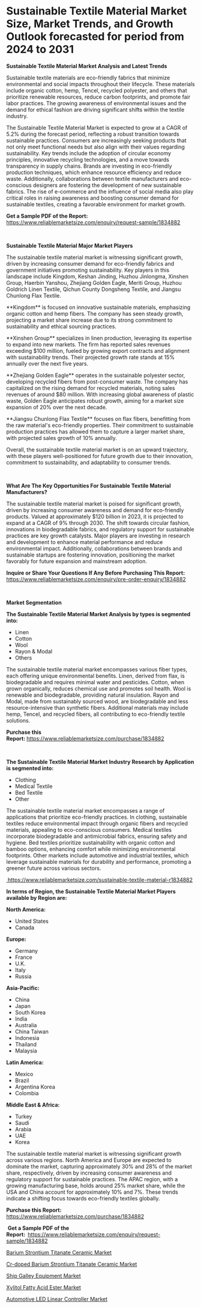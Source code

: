 <p><h1>Sustainable Textile Material Market Size, Market Trends, and Growth Outlook forecasted for period from 2024 to 2031</h1></p><p><strong>Sustainable Textile Material Market Analysis and Latest Trends</strong></p>
<p><p>Sustainable textile materials are eco-friendly fabrics that minimize environmental and social impacts throughout their lifecycle. These materials include organic cotton, hemp, Tencel, recycled polyester, and others that prioritize renewable resources, reduce carbon footprints, and promote fair labor practices. The growing awareness of environmental issues and the demand for ethical fashion are driving significant shifts within the textile industry.</p><p>The Sustainable Textile Material Market is expected to grow at a CAGR of 5.2% during the forecast period, reflecting a robust transition towards sustainable practices. Consumers are increasingly seeking products that not only meet functional needs but also align with their values regarding sustainability. Key trends include the adoption of circular economy principles, innovative recycling technologies, and a move towards transparency in supply chains. Brands are investing in eco-friendly production techniques, which enhance resource efficiency and reduce waste. Additionally, collaborations between textile manufacturers and eco-conscious designers are fostering the development of new sustainable fabrics. The rise of e-commerce and the influence of social media also play critical roles in raising awareness and boosting consumer demand for sustainable textiles, creating a favorable environment for market growth.</p></p>
<p><strong>Get a Sample PDF of the Report:&nbsp;</strong> <a href="https://www.reliablemarketsize.com/enquiry/request-sample/1834882?utm_campaign=1550&utm_medium=2&utm_source=Github&utm_content=ia&utm_term=16102024&utm_id=sustainable-textile-material">https://www.reliablemarketsize.com/enquiry/request-sample/1834882</a></p>
<p>&nbsp;</p>
<p><strong>Sustainable Textile Material Major Market Players</strong></p>
<p><p>The sustainable textile material market is witnessing significant growth, driven by increasing consumer demand for eco-friendly fabrics and government initiatives promoting sustainability. Key players in this landscape include Kingdom, Keshan Jinding, Huzhou Jinlongma, Xinshen Group, Haerbin Yanshou, Zhejiang Golden Eagle, Meriti Group, Huzhou Goldrich Linen Textile, Qichun County Dongsheng Textile, and Jiangsu Chunlong Flax Textile.</p><p>**Kingdom** is focused on innovative sustainable materials, emphasizing organic cotton and hemp fibers. The company has seen steady growth, projecting a market share increase due to its strong commitment to sustainability and ethical sourcing practices. </p><p>**Xinshen Group** specializes in linen production, leveraging its expertise to expand into new markets. The firm has reported sales revenues exceeding $100 million, fueled by growing export contracts and alignment with sustainability trends. Their projected growth rate stands at 15% annually over the next five years.</p><p>**Zhejiang Golden Eagle** operates in the sustainable polyester sector, developing recycled fibers from post-consumer waste. The company has capitalized on the rising demand for recycled materials, noting sales revenues of around $80 million. With increasing global awareness of plastic waste, Golden Eagle anticipates robust growth, aiming for a market size expansion of 20% over the next decade.</p><p>**Jiangsu Chunlong Flax Textile** focuses on flax fibers, benefitting from the raw material's eco-friendly properties. Their commitment to sustainable production practices has allowed them to capture a larger market share, with projected sales growth of 10% annually.</p><p>Overall, the sustainable textile material market is on an upward trajectory, with these players well-positioned for future growth due to their innovation, commitment to sustainability, and adaptability to consumer trends.</p></p>
<p>&nbsp;</p>
<p><strong>What Are The Key Opportunities For Sustainable Textile Material Manufacturers?</strong></p>
<p><p>The sustainable textile material market is poised for significant growth, driven by increasing consumer awareness and demand for eco-friendly products. Valued at approximately $120 billion in 2023, it is projected to expand at a CAGR of 9% through 2030. The shift towards circular fashion, innovations in biodegradable fabrics, and regulatory support for sustainable practices are key growth catalysts. Major players are investing in research and development to enhance material performance and reduce environmental impact. Additionally, collaborations between brands and sustainable startups are fostering innovation, positioning the market favorably for future expansion and mainstream adoption.</p></p>
<p><strong>Inquire or Share Your Questions If Any Before Purchasing This Report:</strong> <a href="https://www.reliablemarketsize.com/enquiry/pre-order-enquiry/1834882?utm_campaign=1550&utm_medium=2&utm_source=Github&utm_content=ia&utm_term=16102024&utm_id=sustainable-textile-material">https://www.reliablemarketsize.com/enquiry/pre-order-enquiry/1834882</a></p>
<p>&nbsp;</p>
<p><strong>Market Segmentation</strong></p>
<p><strong>The Sustainable Textile Material Market Analysis by types is segmented into:</strong></p>
<p><ul><li>Linen</li><li>Cotton</li><li>Wool</li><li>Rayon & Modal</li><li>Others</li></ul></p>
<p><p>The sustainable textile material market encompasses various fiber types, each offering unique environmental benefits. Linen, derived from flax, is biodegradable and requires minimal water and pesticides. Cotton, when grown organically, reduces chemical use and promotes soil health. Wool is renewable and biodegradable, providing natural insulation. Rayon and Modal, made from sustainably sourced wood, are biodegradable and less resource-intensive than synthetic fibers. Additional materials may include hemp, Tencel, and recycled fibers, all contributing to eco-friendly textile solutions.</p></p>
<p><strong>Purchase this Report:&nbsp;</strong><a href="https://www.reliablemarketsize.com/purchase/1834882?utm_campaign=1550&utm_medium=2&utm_source=Github&utm_content=ia&utm_term=16102024&utm_id=sustainable-textile-material">https://www.reliablemarketsize.com/purchase/1834882</a></p>
<p>&nbsp;</p>
<p><strong>The Sustainable Textile Material Market Industry Research by Application is segmented into:</strong></p>
<p><ul><li>Clothing</li><li>Medical Textile</li><li>Bed Textile</li><li>Other</li></ul></p>
<p><p>The sustainable textile material market encompasses a range of applications that prioritize eco-friendly practices. In clothing, sustainable textiles reduce environmental impact through organic fibers and recycled materials, appealing to eco-conscious consumers. Medical textiles incorporate biodegradable and antimicrobial fabrics, ensuring safety and hygiene. Bed textiles prioritize sustainability with organic cotton and bamboo options, enhancing comfort while minimizing environmental footprints. Other markets include automotive and industrial textiles, which leverage sustainable materials for durability and performance, promoting a greener future across various sectors.</p></p>
<p><a href="https://www.reliablemarketsize.com/sustainable-textile-material-r1834882?utm_campaign=1550&utm_medium=2&utm_source=Github&utm_content=ia&utm_term=16102024&utm_id=sustainable-textile-material">&nbsp;https://www.reliablemarketsize.com/sustainable-textile-material-r1834882</a></p>
<p><strong>In terms of Region, the Sustainable Textile Material Market Players available by Region are:</strong></p>
<p>
    <p> <strong> North America: </strong>
        <ul>
            <li>United States</li>
            <li>Canada</li>
        </ul>
        </p> 
    <p> <strong> Europe: </strong>
        <ul>
            <li>Germany</li>
            <li>France</li>
            <li>U.K.</li>
            <li>Italy</li>
            <li>Russia</li>
        </ul>
        </p> 
    <p> <strong> Asia-Pacific: </strong>
        <ul>
            <li>China</li>
            <li>Japan</li>
            <li>South Korea</li>
            <li>India</li>
            <li>Australia</li>
            <li>China Taiwan</li>
            <li>Indonesia</li>
            <li>Thailand</li>
            <li>Malaysia</li>
        </ul>
        </p> 
    <p> <strong> Latin America: </strong>
        <ul>
            <li>Mexico</li>
            <li>Brazil</li>
            <li>Argentina Korea</li>
            <li>Colombia</li>
        </ul>
        </p> 
    <p> <strong> Middle East & Africa: </strong>
        <ul>
            <li>Turkey</li>
            <li>Saudi</li>
            <li>Arabia</li>
            <li>UAE</li>
            <li>Korea</li>
        </ul>
    </p>
    </p>
<p><p>The sustainable textile material market is witnessing significant growth across various regions. North America and Europe are expected to dominate the market, capturing approximately 30% and 28% of the market share, respectively, driven by increasing consumer awareness and regulatory support for sustainable practices. The APAC region, with a growing manufacturing base, holds around 25% market share, while the USA and China account for approximately 10% and 7%. These trends indicate a shifting focus towards eco-friendly textiles globally.</p></p>
<p><strong>Purchase this Report: </strong><a href="https://www.reliablemarketsize.com/purchase/1834882?utm_campaign=1550&utm_medium=2&utm_source=Github&utm_content=ia&utm_term=16102024&utm_id=sustainable-textile-material">https://www.reliablemarketsize.com/purchase/1834882</a></p>
<p>&nbsp;<strong>Get a Sample PDF of the Report:&nbsp;&nbsp;</strong><a href="https://www.reliablemarketsize.com/enquiry/request-sample/1834882?utm_campaign=1550&utm_medium=2&utm_source=Github&utm_content=ia&utm_term=16102024&utm_id=sustainable-textile-material">https://www.reliablemarketsize.com/enquiry/request-sample/1834882</a></p>
<p><strong></strong></p>
<p><p><a href="https://github.com/cano01c7/Market-Research-Report-List-1/blob/main/barium-strontium-titanate-ceramic-market.md?utm_campaign=1550&utm_medium=2&utm_source=Github&utm_content=ia&utm_term=16102024&utm_id=sustainable-textile-material">Barium Strontium Titanate Ceramic Market</a></p><p><a href="https://github.com/driubautch/Market-Research-Report-List-1/blob/main/cr-doped-barium-strontium-titanate-ceramic-market.md?utm_campaign=1550&utm_medium=2&utm_source=Github&utm_content=ia&utm_term=16102024&utm_id=sustainable-textile-material">Cr-doped Barium Strontium Titanate Ceramic Market</a></p><p><a href="https://issuu.com/reportprime-2/docs/ship-galley-equipment-market-size-2_feb16cfaa46fa7?utm_campaign=1550&utm_medium=2&utm_source=Github&utm_content=ia&utm_term=16102024&utm_id=sustainable-textile-material">Ship Galley Equipment Market</a></p><p><a href="https://www.linkedin.com/pulse/xylitol-fatty-acid-ester-market-evolution-future-outlook-forecasting-rdwjc?trk=public_post_embed_feed-article-content&utm_campaign=1550&utm_medium=2&utm_source=Github&utm_content=ia&utm_term=16102024&utm_id=sustainable-textile-material">Xylitol Fatty Acid Ester Market</a></p><p><a href="https://www.linkedin.com/pulse/automotive-led-linear-controller-market-analysis-product-jd6vc?trk=public_post_embed_feed-article-content&utm_campaign=1550&utm_medium=2&utm_source=Github&utm_content=ia&utm_term=16102024&utm_id=sustainable-textile-material">Automotive LED Linear Controller Market</a></p></p>
